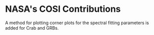 # NASA's COSI Contributions

A method for plotting corner plots for the spectral fitting parameters is added for Crab and GRBs. 
